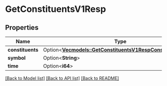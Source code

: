 # GetConstituentsV1Resp

## Properties

Name | Type | Description | Notes
------------ | ------------- | ------------- | -------------
**constituents** | Option<[**Vec<models::GetConstituentsV1RespConstituentsInner>**](GetConstituentsV1Resp_constituents_inner.md)> |  | [optional]
**symbol** | Option<**String**> |  | [optional]
**time** | Option<**i64**> |  | [optional]

[[Back to Model list]](../README.md#documentation-for-models) [[Back to API list]](../README.md#documentation-for-api-endpoints) [[Back to README]](../README.md)


